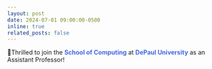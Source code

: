 ```yaml
---
layout: post
date: 2024-07-01 09:00:00-0500
inline: true
related_posts: false
---
```


🚀Thrilled to join the <span style="color: royalblue; font-weight: bold;">School of Computing</span> at <span style="color: royalblue; font-weight: bold;">DePaul University</span> as an Assistant Professor!